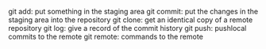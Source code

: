 git add: put something in the staging area
git commit: put the changes in the staging area into the repository
git clone: get an identical copy of a remote repository
git log: give a record of the commit history
git push: pushlocal commits to the remote
git remote: commands to the remote 

